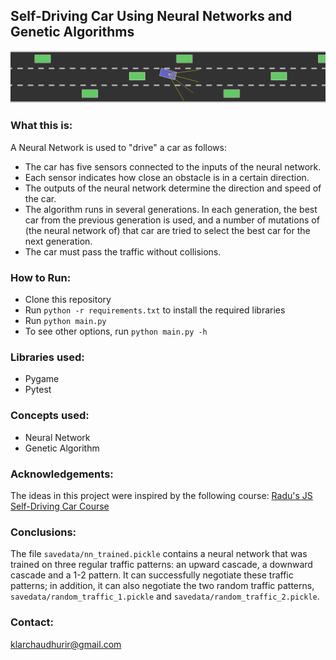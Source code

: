 ## Self-Driving Car Using Neural Networks and Genetic Algorithms

![gif](frames/animated3.gif)

### What this is:
A Neural Network is used to "drive" a car as follows:
* The car has five sensors connected to the inputs of the neural 
network.
* Each sensor indicates how close an obstacle is in a certain 
direction.
* The outputs of the neural network determine the direction and 
speed of the car.
* The algorithm runs in several generations. In each generation, 
the best car from the previous generation is used, and a number 
of mutations of (the neural network of) that car are tried to 
select the best car for the next generation.
* The car must pass the traffic without collisions.

### How to Run:
* Clone this repository
* Run `python -r requirements.txt` to install the required 
libraries
* Run `python main.py`
* To see other options, run `python main.py -h`

### Libraries used:
* Pygame
* Pytest
### Concepts used:
* Neural Network
* Genetic Algorithm
### Acknowledgements:
The ideas in this project were inspired by the following course:
[Radu's JS Self-Driving Car Course](https://www.youtube.com/watch?v=Rs_rAxEsAvI)
### Conclusions:
The file `savedata/nn_trained.pickle` contains a neural network that was trained 
on three regular traffic patterns: an upward cascade, a downward 
cascade and a 1-2 pattern. It can successfully negotiate these 
traffic patterns; in addition, it can also negotiate the two 
random traffic patterns, `savedata/random_traffic_1.pickle` and 
`savedata/random_traffic_2.pickle`.

### Contact: 
klarchaudhurir@gmail.com